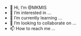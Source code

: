 - 👋 Hi, I’m @MKMIS
- 👀 I’m interested in ...
- 🌱 I’m currently learning ...
- 💞️ I’m looking to collaborate on ...
- 📫 How to reach me ...

<!---
MKMIS/MKMIS is a ✨ special ✨ repository because its `README.md` (this file) appears on your GitHub profile.
You can click the Preview link to take a look at your changes.
--->
